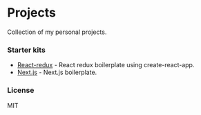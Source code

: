 # Projects

Collection of my personal projects.

### Starter kits

+ [React-redux](https://github.com/GuyLivni/projects/tree/master/starter-kits/react-redux) - React redux boilerplate using create-react-app.
+ [Next.js](https://github.com/GuyLivni/projects/tree/master/starter-kits/nextjs) - Next.js boilerplate.

### License

MIT